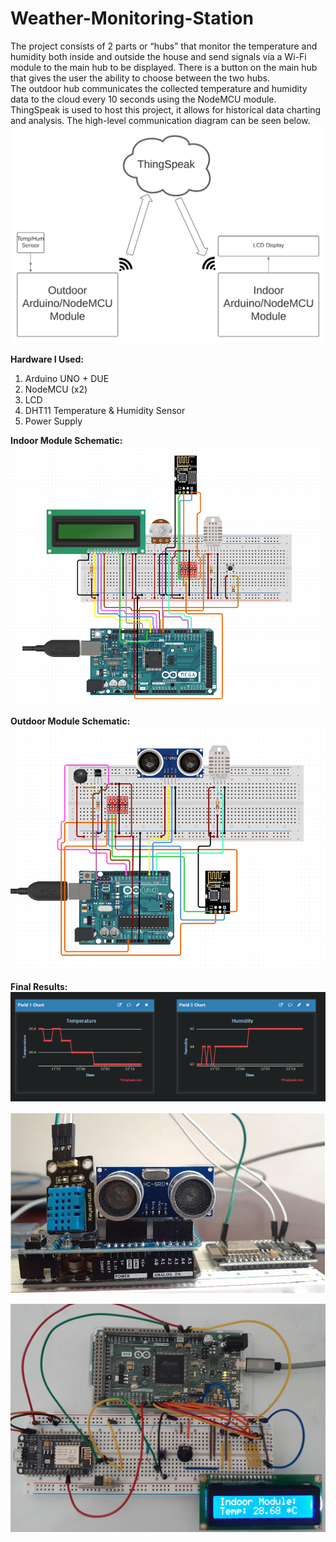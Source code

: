 # Weather-Monitoring-Station
The project consists of 2 parts or “hubs” that monitor the temperature and humidity both 
inside and outside the house and send signals via a Wi-Fi module to the main hub to be 
displayed. There is a button on the main hub that gives the user the ability to choose
between the two hubs. \
The outdoor hub communicates the collected temperature and humidity data to the cloud 
every 10 seconds using the NodeMCU module. ThingSpeak is used to host this project, it allows for historical data 
charting and analysis. The high-level communication diagram can be seen below.
![Cloud_Comms](Assets/cloud_comms.png)

**Hardware I Used:**
1. Arduino UNO + DUE
2. NodeMCU (x2)
3. LCD
4. DHT11 Temperature & Humidity Sensor
5. Power Supply  

**Indoor Module Schematic:** 
![indoor](Assets/indoor_module_schematic.png)

**Outdoor Module Schematic:**
![outdoor](Assets/outdoor_module_schematic.png)

**Final Results:**  
![thingspeak](Assets/results_thingspeak.png)

![result1](Assets/results_outdoor.png)

![results2](Assets/results_indoor.jpg)
